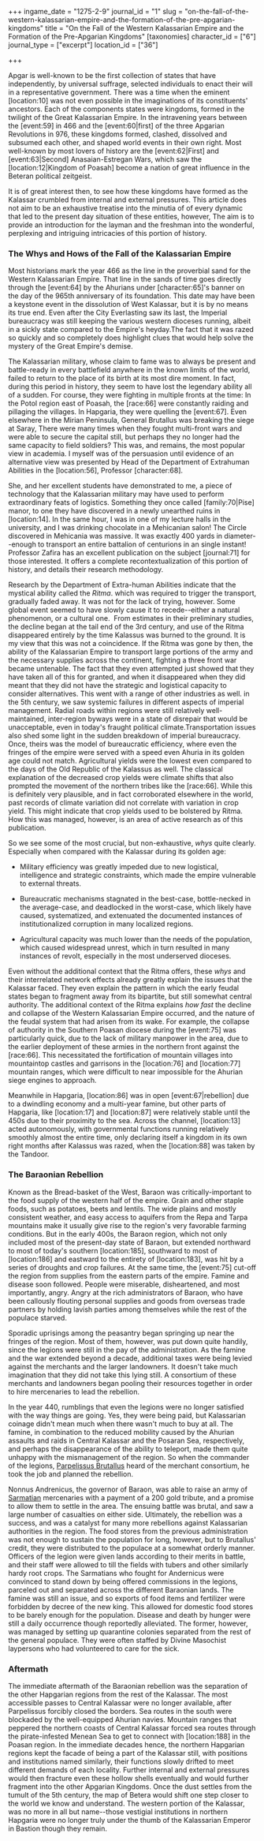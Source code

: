 +++
ingame_date = "1275-2-9"
journal_id = "1"
slug = "on-the-fall-of-the-western-kalassarian-empire-and-the-formation-of-the-pre-apgarian-kingdoms"
title = "On the Fall of the Western Kalassarian Empire and the Formation of the Pre-Apgarian Kingdoms"
[taxonomies]
character_id = ["6"]
journal_type = ["excerpt"]
location_id = ["36"]

+++

Apgar is well-known to be the first collection of states that have independently, by universal suffrage, selected individuals to enact their will in a representative government. There was a time when the eminent \[location:10\] was not even possible in the imaginations of its constituents' ancestors. Each of the components states were kingdoms, formed in the twilight of the Great Kalassarian Empire. In the intravening years between the \[event:59\] in 466 and the \[event:60|first\] of the three Apgarian Revolutions in 976, these kingdoms formed, clashed, dissolved and subsumed each other, and shaped world events in their own right. Most well-known by most lovers of history are the \[event:62|First\] and \[event:63|Second\] Anasaian-Estregan Wars, which saw the \[location:12|Kingdom of Poasah\] become a nation of great influence in the Beteran political zeitgeist.

It is of great interest then, to see how these kingdoms have formed as the Kalassar crumbled from internal and external pressures. This article does not aim to be an exhaustive treatise into the minutia of of every dynamic that led to the present day situation of these entities, however, The aim is to provide an introduction for the layman and the freshman into the wonderful, perplexing and intriguing intricacies of this portion of history.

### The Whys and Hows of the Fall of the Kalassarian Empire

Most historians mark the year 466 as the line in the proverbial sand for the Western Kalassarian Empire. That line in the sands of time goes directly through the \[event:64\] by the Ahurians under \[character:65\]'s banner on the day of the 965th anniversary of its foundation. This date may have been a keystone event in the dissolution of West Kalassar, but it is by no means its true end. Even after the City Everlasting saw its last, the Imperial bureaucracy was still keeping the various western dioceses running, albeit in a sickly state compared to the Empire's heyday.The fact that it was razed so quickly and so completely does highlight clues that would help solve the mystery of the Great Empire's demise.  

The Kalassarian military, whose claim to fame was to always be present and battle-ready in every battlefield anywhere in the known limits of the world, failed to return to the place of its birth at its most dire moment. In fact, during this period in history, they seem to have lost the legendary ability all of a sudden. For course, they were fighting in multiple fronts at the time: In the Potol region east of Poasah, the \[race:66\] were constantly raiding and pillaging the villages. In Hapgaria, they were quelling the \[event:67\]. Even elsewhere in the Mirian Peninsula, General Brutallus was breaking the siege at Saray, There were many times when they fought multi-front wars and were able to secure the capital still, but perhaps they no longer had the same capacity to field soldiers? This was, and remains, the most popular view in academia. I myself was of the persuasion until evidence of an alternative view was presented by Head of the Department of Extrahuman Abilities in the \[location:56\], Professor \[character:68\]. 

She, and her excellent students have demonstrated to me, a piece of technology that the Kalassarian military may have used to perform extraordinary feats of logistics. Something they once called \[family:70|Pise\] manor, to one they have discovered in a newly unearthed ruins in \[location:14\]. In the same hour, I was in one of my lecture halls in the university, and I was drinking chocolate in a Mehicanian salon! The Circle discovered in Mehicania was massive. It was exactly 400 yards in diameter--enough to transport an entire battalion of centurions in an single instant! Professor Zafira has an excellent publication on the subject \[journal:71\] for those interested. It offers a complete recontextualization of this portion of history, and details their research methodology.  

Research by the Department of Extra-human Abilities indicate that the mystical ability called the _Ritma_. which was required to trigger the transport, gradually faded away. It was not for the lack of trying, however. Some global event seemed to have slowly cause it to recede--either a natural phenomenon, or a cultural one.  From estimates in their preliminary studies, the decline began at the tail end of the 3rd century, and use of the Ritma disappeared entirely by the time Kalassus was burned to the ground. It is my view that this was not a coincidence. If the Ritma was gone by then, the ability of the Kalassarian Empire to transport large portions of the army and the necessary supplies across the continent, fighting a three front war became untenable. The fact that they even attempted just showed that they have taken all of this for granted, and when it disappeared when they did meant that they did not have the strategic and logistical capacity to consider alternatives. This went with a range of other industries as well. in the 5th century, we saw systemic failures in different aspects of imperial management. Radial roads within regions were still relatively well-maintained, inter-region byways were in a state of disrepair that would be unacceptable, even in today's fraught political climate.Transportation issues also shed some light in the sudden breakdown of imperial bureaucracy. Once, theirs was the model of bureaucratic efficiency, where even the fringes of the empire were served with a speed even Ahuria in its golden age could not match. Agricultural yields were the lowest even compared to the days of the Old Republic of the Kalassus as well. The classical explanation of the decreased crop yields were climate shifts that also prompted the movement of the northern tribes like the \[race:66\]. While this is definitely very plausible, and in fact corroborated elsewhere in the world, past records of climate variation did not correlate with variation in crop yield. This might indicate that crop yields used to be bolstered by Ritma. How this was managed, however, is an area of active research as of this publication.  

So we see some of the most crucial, but non-exhaustive, _whys_ quite clearly. Especially when compared with the Kalassar during its golden age:

*   Military efficiency was greatly impeded due to new logistical, intelligence and strategic constraints, which made the empire vulnerable to external threats.  
    
*   Bureaucratic mechanisms stagnated in the best-case, bottle-necked in the average-case, and deadlocked in the worst-case, which likely have caused, systematized, and extenuated the documented instances of institutionalized corruption in many localized regions.  
    
*   Agricultural capacity was much lower than the needs of the population, which caused widespread unrest, which in turn resulted in many instances of revolt, especially in the most underserved dioceses.

Even without the additional context that the Ritma offers, these _whys_ and their interrelated network effects already greatly explain the issues that the Kalassar faced. They even explain the pattern in which the early feudal states began to fragment away from its bipartite, but still somewhat central authority. The additional context of the Ritma explains _how_ _fast_ the decline and collapse of the Western Kalassarian Empire occurred, and the nature of the feudal system that had arisen from its wake. For example, the collapse of authority in the Southern Poasan diocese during the \[event:75\] was particularly quick, due to the lack of military manpower in the area, due to the earlier deployment of these armies in the northern front against the \[race:66\]. This necessitated the fortification of mountain villages into mountaintop castles and garrisons in the \[location:76\] and \[location:77\] mountain ranges, which were difficult to near impossible for the Ahurian siege engines to approach.

Meanwhile in Hapgaria, \[location:86\] was in open \[event:67|rebellion\] due to a dwindling economy and a multi-year famine, but other parts of Hapgaria, like \[location:17\] and \[location:87\] were relatively stable until the 450s due to their proximity to the sea. Across the channel, \[location:13\] acted autonomously, with governmental functions running relatively smoothly almost the entire time, only declaring itself a kingdom in its own right months after Kalassus was razed, when the \[location:88\] was taken by the Tandoor.

### The Baraonian Rebellion

Known as the Bread-basket of the West, Baraon was critically-important to the food supply of the western half of the empire. Grain and other staple foods, such as potatoes, beets and lentils. The wide plains and mostly consistent weather, and easy access to aquifers from the Repa and Tarpa mountains make it usually give rise to the region's very favorable farming conditions. But in the early 400s, the Baraon region, which not only included most of the present-day state of Baraon, but extended northward to most of today's southern \[location:185\], southward to most of \[location:186\] and eastward to the entirety of \[location:183\], was hit by a series of droughts and crop failures. At the same time, the \[event:75\] cut-off the region from supplies from the eastern parts of the empire. Famine and disease soon followed. People were miserable, disheartened, and most importantly, angry. Angry at the rich administrators of Baraon, who have been callously flouting personal supplies and goods from overseas trade partners by holding lavish parties among themselves while the rest of the populace starved.

Sporadic uprisings among the peasantry began springing up near the fringes of the region. Most of them, however, was put down quite handily, since the legions were still in the pay of the administration. As the famine and the war extended beyond a decade, additional taxes were being levied against the merchants and the larger landowners. It doesn't take much imagination that they did not take this lying still. A consortium of these merchants and landowners began pooling their resources together in order to hire mercenaries to lead the rebellion.

In the year 440, rumblings that even the legions were no longer satisfied with the way things are going. Yes, they were being paid, but Kalassarian coinage didn't mean much when there wasn't much to buy at all. The famine, in combination to the reduced mobility caused by the Ahurian assaults and raids in Central Kalassar and the Posaran Sea, respectively, and perhaps the disappearance of the ability to teleport, made them quite unhappy with the mismanagement of the region. So when the commander of the legions, [Parpelissus Brutallus](#) heard of the merchant consortium, he took the job and planned the rebellion.

Nonnus Andrenicus, the governor of Baraon, was able to raise an army of [Sarmatian](#) mercenaries with a payment of a 200 gold tribute, and a promise to allow them to settle in the area. The ensuing battle was brutal, and saw a large number of casualties on either side. Ultimately, the rebellion was a success, and was a catalyst for many more rebellions against Kalassarian authorities in the region. The food stores from the previous administration was not enough to sustain the population for long, however, but to Brutallus' credit, they were distributed to the populace at a somewhat orderly manner. Officers of the legion were given lands according to their merits in battle, and their staff were allowed to till the fields with tubers and other similarly hardy root crops. The Sarmatians who fought for Andernicus were convinced to stand down by being offered commissions in the legions, parceled out and separated across the different Baraonian lands. The famine was still an issue, and so exports of food items and fertilizer were forbidden by decree of the new king. This allowed for domestic food stores to be barely enough for the population. Disease and death by hunger were still a daily occurrence though reportedly alleviated. The former, however, was managed by setting up quarantine colonies separated from the rest of the general populace. They were often staffed by Divine Masochist laypersons who had volunteered to care for the sick. 

### Aftermath

The immediate aftermath of the Baraonian rebellion was the separation of the other Hapgarian regions from the rest of the Kalassar. The most accessible passes to Central Kalassar were no longer available, after Parpelissus forcibly closed the borders. Sea routes in the south were blockaded by the well-equipped Ahurian navies. Mountain ranges that peppered the northern coasts of Central Kalassar forced sea routes through the pirate-infested Menean Sea to get to connect with \[location:188\] in the Poasan region. In the immediate decades hence, the northern Hapgarian regions kept the facade of being a part of the Kalassar still, with positions and institutions named similarly, their functions slowly drifted to meet different demands of each locality. Further internal and external pressures would then fracture even these hollow shells eventually and would further fragment into the other Apgarian Kingdoms. Once the dust settles from the tumult of the 5th century, the map of Betera would shift one step closer to the world we know and understand. The western portion of the Kalassar, was no more in all but name--those vestigial institutions in northern Hapgaria were no longer truly under the thumb of the Kalassarian Emperor in Bastion though they remain.
